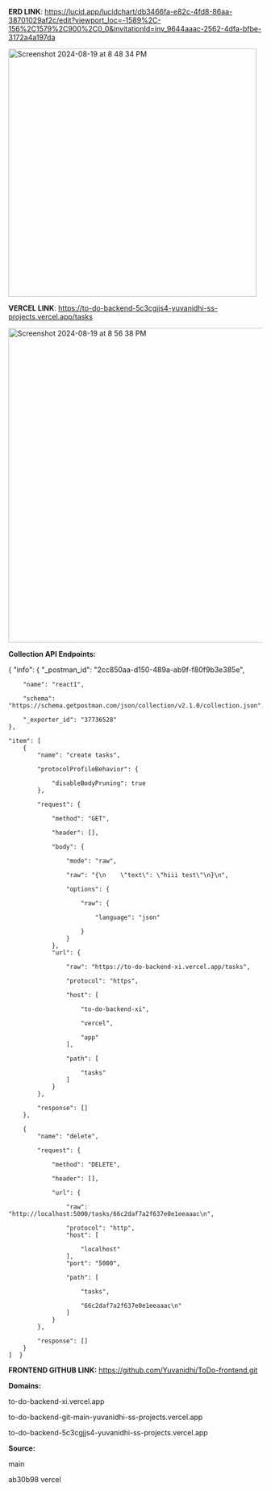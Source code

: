 **ERD LINK**: https://lucid.app/lucidchart/db3466fa-e82c-4fd8-86aa-38701029af2c/edit?viewport_loc=-1589%2C-156%2C1579%2C900%2C0_0&invitationId=inv_9644aaac-2562-4dfa-bfbe-3172a4a197da


<img width="492" alt="Screenshot 2024-08-19 at 8 48 34 PM" src="https://github.com/user-attachments/assets/c15ea869-392c-4c55-9861-0fff08e0302a">



**VERCEL LINK**: https://to-do-backend-5c3cgjjs4-yuvanidhi-ss-projects.vercel.app/tasks



<img width="624" alt="Screenshot 2024-08-19 at 8 56 38 PM" src="https://github.com/user-attachments/assets/e8adcf43-9240-40ac-aa9e-fe11e023f453">

**Collection API Endpoints:**


{
	"info": 
 {              "_postman_id": "2cc850aa-d150-489a-ab9f-f80f9b3e385e",
  
		"name": "react1",
  
		"schema": "https://schema.getpostman.com/json/collection/v2.1.0/collection.json",
  
		"_exporter_id": "37736528"
	},
 
	"item": [
		{
			"name": "create tasks",
   
			"protocolProfileBehavior": {
   
				"disableBodyPruning": true
			},
   
			"request": {
   
				"method": "GET",
    
				"header": [],
    
				"body": {
    
					"mode": "raw",
     
					"raw": "{\n    \"text\": \"hiii test\"\n}\n",
     
					"options": {
     
						"raw": {
      
							"language": "json"
       
						}
					}
				},
				"url": {
    
					"raw": "https://to-do-backend-xi.vercel.app/tasks",
     
					"protocol": "https",
     
					"host": [
     
						"to-do-backend-xi",
      
						"vercel",
      
						"app"
					],
     
					"path": [
     
						"tasks"
					]
				}
			},
   
			"response": []
		},
  
		{
			"name": "delete",
   
			"request": {
   
				"method": "DELETE",
    
				"header": [],
    
				"url": {
    
					"raw": "http://localhost:5000/tasks/66c2daf7a2f637e0e1eeaaac\n",
     
					"protocol": "http",
					"host": [
     
						"localhost"
					],
					"port": "5000",
     
					"path": [
     
						"tasks",
      
						"66c2daf7a2f637e0e1eeaaac\n"
					]
				}
			},
   
			"response": []
		}
	]  }




**FRONTEND GITHUB LINK:** https://github.com/Yuvanidhi/ToDo-frontend.git


**Domains:**

to-do-backend-xi.vercel.app

to-do-backend-git-main-yuvanidhi-ss-projects.vercel.app

to-do-backend-5c3cgjjs4-yuvanidhi-ss-projects.vercel.app


**Source:**

main

ab30b98 vercel


